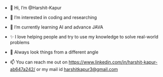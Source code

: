 - 👋 Hi, I’m @Harshit-Kapur
- 👀 I’m interested in coding and researching
- 🌱 I’m currently learning AI and advance JAVA
- ✨ I love helping people and try to use my knowledge to solve real-world problems
- 🫶 Always look things from a different angle

- 📫 You can reach me out on https://www.linkedin.com/in/harshit-kapur-ab647a242/ or my mail id harshitkapur3@gmail.com 

